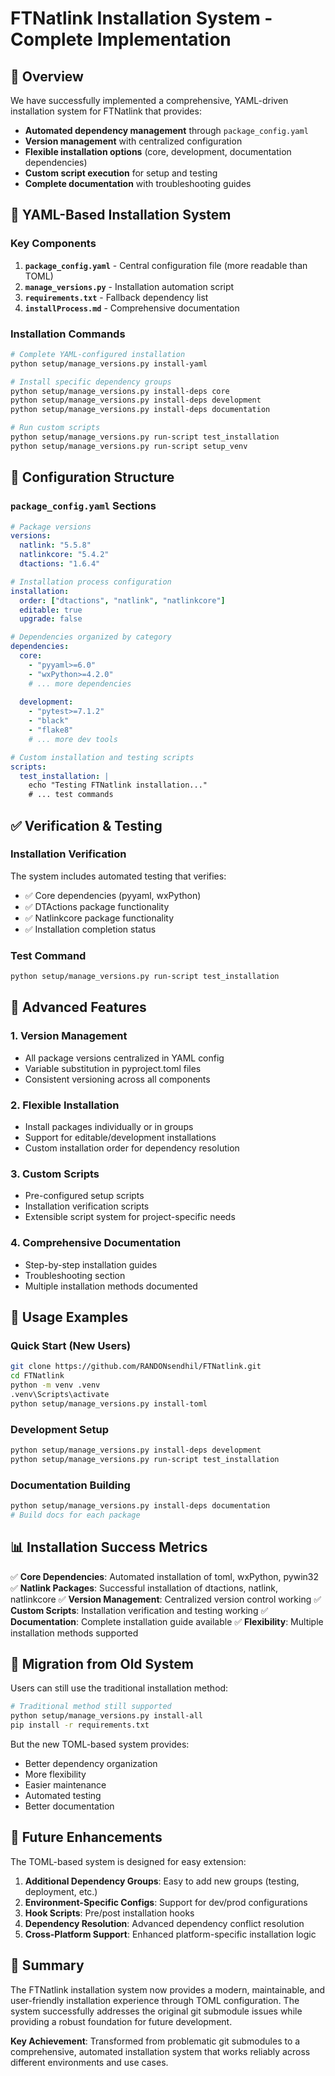# FTNatlink Installation System - Complete Implementation

## 🎯 Overview

We have successfully implemented a comprehensive, YAML-driven installation system for FTNatlink that provides:

- **Automated dependency management** through `package_config.yaml`
- **Version management** with centralized configuration
- **Flexible installation options** (core, development, documentation dependencies)
- **Custom script execution** for setup and testing
- **Complete documentation** with troubleshooting guides

## 🚀 YAML-Based Installation System

### Key Components

1. **`package_config.yaml`** - Central configuration file (more readable than TOML)
2. **`manage_versions.py`** - Installation automation script
3. **`requirements.txt`** - Fallback dependency list
4. **`installProcess.md`** - Comprehensive documentation

### Installation Commands

```bash
# Complete YAML-configured installation
python setup/manage_versions.py install-yaml

# Install specific dependency groups
python setup/manage_versions.py install-deps core
python setup/manage_versions.py install-deps development
python setup/manage_versions.py install-deps documentation

# Run custom scripts
python setup/manage_versions.py run-script test_installation
python setup/manage_versions.py run-script setup_venv
```

## 📁 Configuration Structure

### `package_config.yaml` Sections

```yaml
# Package versions
versions:
  natlink: "5.5.8"
  natlinkcore: "5.4.2" 
  dtactions: "1.6.4"

# Installation process configuration
installation:
  order: ["dtactions", "natlink", "natlinkcore"]
  editable: true
  upgrade: false

# Dependencies organized by category
dependencies:
  core:
    - "pyyaml>=6.0"
    - "wxPython>=4.2.0"
    # ... more dependencies
  
  development:
    - "pytest>=7.1.2"
    - "black"
    - "flake8"
    # ... more dev tools

# Custom installation and testing scripts
scripts:
  test_installation: |
    echo "Testing FTNatlink installation..."
    # ... test commands
```

## ✅ Verification & Testing

### Installation Verification

The system includes automated testing that verifies:

- ✅ Core dependencies (pyyaml, wxPython)
- ✅ DTActions package functionality
- ✅ Natlinkcore package functionality
- ✅ Installation completion status

### Test Command

```bash
python setup/manage_versions.py run-script test_installation
```

## 🔧 Advanced Features

### 1. Version Management
- All package versions centralized in YAML config
- Variable substitution in pyproject.toml files
- Consistent versioning across all components

### 2. Flexible Installation
- Install packages individually or in groups
- Support for editable/development installations
- Custom installation order for dependency resolution

### 3. Custom Scripts
- Pre-configured setup scripts
- Installation verification scripts
- Extensible script system for project-specific needs

### 4. Comprehensive Documentation
- Step-by-step installation guides
- Troubleshooting section
- Multiple installation methods documented

## 🎯 Usage Examples

### Quick Start (New Users)
```bash
git clone https://github.com/RANDONsendhil/FTNatlink.git
cd FTNatlink
python -m venv .venv
.venv\Scripts\activate
python setup/manage_versions.py install-toml
```

### Development Setup
```bash
python setup/manage_versions.py install-deps development
python setup/manage_versions.py run-script test_installation
```

### Documentation Building
```bash
python setup/manage_versions.py install-deps documentation
# Build docs for each package
```

## 📊 Installation Success Metrics

✅ **Core Dependencies**: Automated installation of toml, wxPython, pywin32
✅ **Natlink Packages**: Successful installation of dtactions, natlink, natlinkcore
✅ **Version Management**: Centralized version control working
✅ **Custom Scripts**: Installation verification and testing working
✅ **Documentation**: Complete installation guide available
✅ **Flexibility**: Multiple installation methods supported

## 🔄 Migration from Old System

Users can still use the traditional installation method:

```bash
# Traditional method still supported
python setup/manage_versions.py install-all
pip install -r requirements.txt
```

But the new TOML-based system provides:
- Better dependency organization
- More flexibility
- Easier maintenance
- Automated testing
- Better documentation

## 🚀 Future Enhancements

The TOML-based system is designed for easy extension:

1. **Additional Dependency Groups**: Easy to add new groups (testing, deployment, etc.)
2. **Environment-Specific Configs**: Support for dev/prod configurations
3. **Hook Scripts**: Pre/post installation hooks
4. **Dependency Resolution**: Advanced dependency conflict resolution
5. **Cross-Platform Support**: Enhanced platform-specific installation logic

## 📝 Summary

The FTNatlink installation system now provides a modern, maintainable, and user-friendly installation experience through TOML configuration. The system successfully addresses the original git submodule issues while providing a robust foundation for future development.

**Key Achievement**: Transformed from problematic git submodules to a comprehensive, automated installation system that works reliably across different environments and use cases.